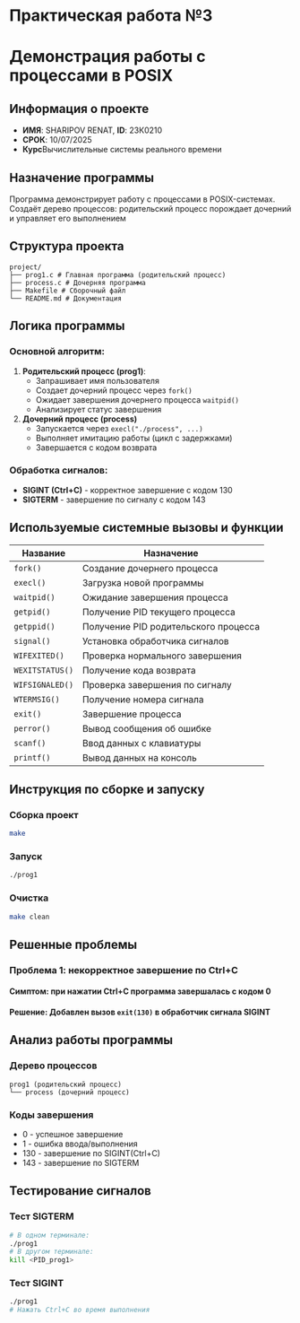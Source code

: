 # Практическая работа №3
# Демонстрация работы с процессами в POSIX
## Информация о проекте
- **ИМЯ**: SHARIPOV RENAT, **ID**: 23К0210
- **СРОК**: 10/07/2025
- **Курс**Вычислительные системы реального времени
## Назначение программы
Программа демонстрирует работу с процессами в POSIX-системах.
Создаёт дерево процессов: родительский процесс порождает 
дочерний и управляет его выполнением
## Структура проекта
```
project/
├── prog1.c # Главная программа (родительский процесс)
├── process.c # Дочерняя программа
├── Makefile # Сборочный файл
└── README.md # Документация
```
## Логика программы
### Основной алгоритм:
1. **Родительский процесс (prog1)**:
    - Запрашивает имя пользователя
    - Создает дочерний процесс через `fork()`
    - Ожидает завершения дочернего процесса `waitpid()`
    - Анализирует статус завершения
2. **Дочерний процесс (process)**
    - Запускается через `execl("./process", ...)`
    - Выполняет имитацию работы (цикл с задержками)
    - Завершается с кодом возврата
### Обработка сигналов:
- **SIGINT (Ctrl+C)** - корректное завершение с кодом 130
- **SIGTERM** - завершение по сигналу с кодом 143

## Используемые системные вызовы и функции 
| Название | Назначение |
|-----------------|------------|
|`fork()`|Создание дочернего процесса|
|`execl()`|Загрузка новой программы|
|`waitpid()`|Ожидание завершения процесса|
|`getpid()`|Получение PID текущего процесса|
|`getppid()`|Получение PID родительского процесса|
|`signal()`|Установка обработчика сигналов|
|`WIFEXITED()`|Проверка нормального завершения|
|`WEXITSTATUS()`|Получение кода возврата|
|`WIFSIGNALED()`|Проверка завершения по сигналу|
|`WTERMSIG()`|Получение номера сигнала|
|`exit()`|Завершение процесса|
|`perror()`|Вывод сообщения об ошибке|
|`scanf()`|Ввод данных с клавиатуры|
|`printf()`|Вывод данных на консоль|
## Инструкция по сборке и запуску
### Сборка проект
```bash
make
```
### Запуск
```bash
./prog1
```
### Очистка
```bash
make clean
```
## Решенные проблемы
### **Проблема 1: некорректное завершение по Ctrl+C**
#### **Симптом**: при нажатии Ctrl+C программа завершалась с кодом 0
#### **Решение**: Добавлен вызов `exit(130)` в обработчик сигнала SIGINT

## Анализ работы программы
### Дерево процессов
```
prog1 (родительский процесс)
└── process (дочерний процесс) 
```
### Коды завершения
- 0 - успешное завершение
- 1 - ошибка ввода/выполнения
- 130 - завершение по SIGINT(Ctrl+C)
- 143 - завершение по SIGTERM

## Тестирование сигналов
### Тест SIGTERM
```bash
# В одном терминале:
./prog1
# В другом терминале:
kill <PID_prog1>
```
### Тест SIGINT
```bash
./prog1
# Нажать Ctrl+C во время выполнения
```

